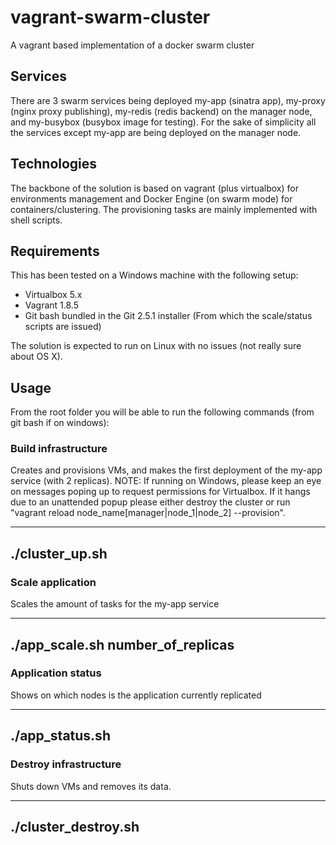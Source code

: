 # vagrant-swarm-cluster
A vagrant based implementation of a docker swarm cluster

## Services

There are 3 swarm services being deployed my-app (sinatra app), my-proxy (nginx proxy publishing), my-redis (redis backend) on the manager node, and my-busybox (busybox image for testing). For the sake of simplicity all the services except my-app are being deployed on the manager node.

## Technologies

The backbone of the solution is based on vagrant (plus virtualbox) for environments management and Docker Engine (on swarm mode) for containers/clustering. The provisioning tasks are mainly implemented with shell scripts.

## Requirements

This has been tested on a Windows machine with the following setup:

- Virtualbox 5.x
- Vagrant 1.8.5 
- Git bash bundled in the Git 2.5.1 installer (From which the scale/status scripts are issued)

The solution is expected to run on Linux with no issues (not really sure about OS X).

## Usage

From the root folder you will be able to run the following commands (from git bash if on windows):

### Build infrastructure

Creates and provisions VMs, and makes the first deployment of the my-app service (with 2 replicas). NOTE: If running on Windows, please keep an eye on messages poping up to request permissions for Virtualbox. If it hangs due to an unattended popup please either destroy the cluster or run "vagrant reload node_name[manager|node_1|node_2] --provision".

---
./cluster_up.sh
---

### Scale application

Scales the amount of tasks for the my-app service

---
./app_scale.sh number_of_replicas
---

### Application status

Shows on which nodes is the application currently replicated

---
./app_status.sh
---

### Destroy infrastructure

Shuts down VMs and removes its data.

---
./cluster_destroy.sh
---
